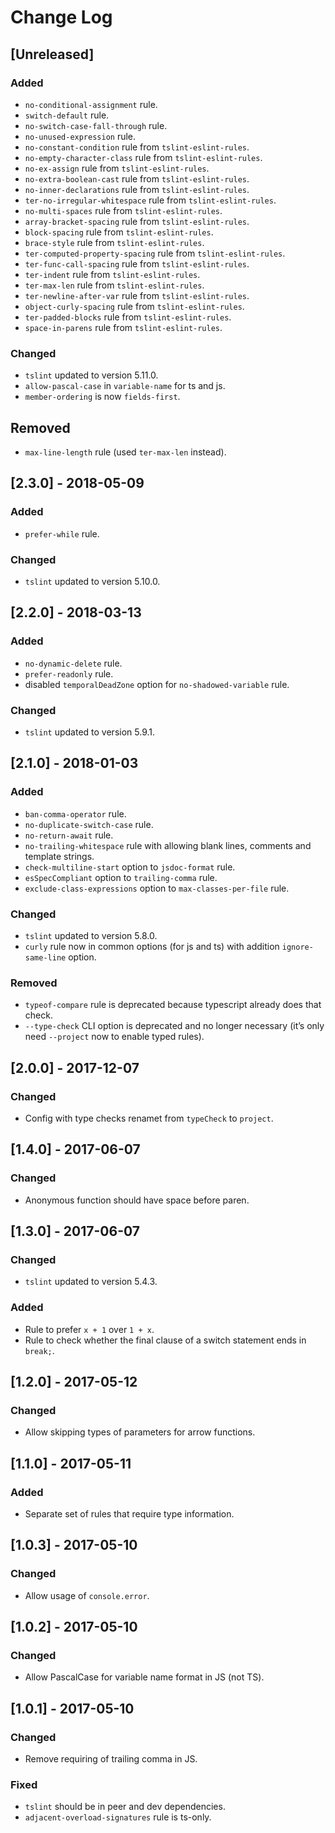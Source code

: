 # Change Log

## [Unreleased]

### Added

- `no-conditional-assignment` rule.
- `switch-default` rule.
- `no-switch-case-fall-through` rule.
- `no-unused-expression` rule.
- `no-constant-condition` rule from `tslint-eslint-rules`.
- `no-empty-character-class` rule from `tslint-eslint-rules`.
- `no-ex-assign` rule from `tslint-eslint-rules`.
- `no-extra-boolean-cast` rule from `tslint-eslint-rules`.
- `no-inner-declarations` rule from `tslint-eslint-rules`.
- `ter-no-irregular-whitespace` rule from `tslint-eslint-rules`.
- `no-multi-spaces` rule from `tslint-eslint-rules`.
- `array-bracket-spacing` rule from `tslint-eslint-rules`.
- `block-spacing` rule from `tslint-eslint-rules`.
- `brace-style` rule from `tslint-eslint-rules`.
- `ter-computed-property-spacing` rule from `tslint-eslint-rules`.
- `ter-func-call-spacing` rule from `tslint-eslint-rules`.
- `ter-indent` rule from `tslint-eslint-rules`.
- `ter-max-len` rule from `tslint-eslint-rules`.
- `ter-newline-after-var` rule from `tslint-eslint-rules`.
- `object-curly-spacing` rule from `tslint-eslint-rules`.
- `ter-padded-blocks` rule from `tslint-eslint-rules`.
- `space-in-parens` rule from `tslint-eslint-rules`.

### Changed

- `tslint` updated to version 5.11.0.
- `allow-pascal-case` in `variable-name` for ts and js.
- `member-ordering` is now `fields-first`.

## Removed

- `max-line-length` rule (used `ter-max-len` instead).

## [2.3.0] - 2018-05-09

### Added

- `prefer-while` rule.

### Changed

- `tslint` updated to version 5.10.0.

## [2.2.0] - 2018-03-13

### Added

- `no-dynamic-delete` rule.
- `prefer-readonly` rule.
- disabled `temporalDeadZone` option for `no-shadowed-variable` rule.

### Changed

- `tslint` updated to version 5.9.1.

## [2.1.0] - 2018-01-03

### Added

- `ban-comma-operator` rule.
- `no-duplicate-switch-case` rule.
- `no-return-await` rule.
- `no-trailing-whitespace` rule with allowing blank lines, comments and template strings.
- `check-multiline-start` option to `jsdoc-format` rule.
- `esSpecCompliant` option to `trailing-comma` rule.
- `exclude-class-expressions` option to `max-classes-per-file` rule.

### Changed

- `tslint` updated to version 5.8.0.
- `curly` rule now in common options (for js and ts) with addition `ignore-same-line` option.

### Removed

- `typeof-compare` rule is deprecated because typescript already does that check.
- `--type-check` CLI option is deprecated and no longer necessary (it’s only need `--project` now to enable typed rules).

## [2.0.0] - 2017-12-07

### Changed

- Config with type checks renamet from `typeCheck` to `project`.

## [1.4.0] - 2017-06-07

### Changed

- Anonymous function should have space before paren.

## [1.3.0] - 2017-06-07

### Changed

- `tslint` updated to version 5.4.3.

### Added

- Rule to prefer `x + 1` over `1 + x`.
- Rule to check whether the final clause of a switch statement ends in `break;`.

## [1.2.0] - 2017-05-12

### Changed

- Allow skipping types of parameters for arrow functions.

## [1.1.0] - 2017-05-11

### Added

- Separate set of rules that require type information.

## [1.0.3] - 2017-05-10

### Changed

- Allow usage of `console.error`.

## [1.0.2] - 2017-05-10

### Changed

- Allow PascalCase for variable name format in JS (not TS).

## [1.0.1] - 2017-05-10

### Changed

- Remove requiring of trailing comma in JS.

### Fixed

- `tslint` should be in peer and dev dependencies.
- `adjacent-overload-signatures` rule is ts-only.
